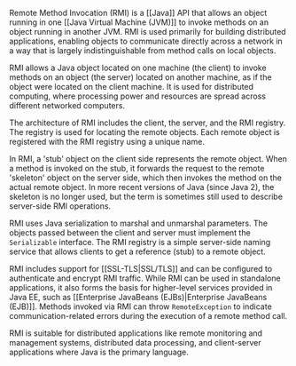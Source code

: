 Remote Method Invocation (RMI) is a [[Java]] API that allows an object running in one [[Java Virtual Machine (JVM)]] to invoke methods on an object running in another JVM. RMI is used primarily for building distributed applications, enabling objects to communicate directly across a network in a way that is largely indistinguishable from method calls on local objects.

RMI allows a Java object located on one machine (the client) to invoke methods on an object (the server) located on another machine, as if the object were located on the client machine. It is used for distributed computing, where processing power and resources are spread across different networked computers.

The architecture of RMI includes the client, the server, and the RMI registry. The registry is used for locating the remote objects. Each remote object is registered with the RMI registry using a unique name.

In RMI, a 'stub' object on the client side represents the remote object. When a method is invoked on the stub, it forwards the request to the remote 'skeleton' object on the server side, which then invokes the method on the actual remote object. In more recent versions of Java (since Java 2), the skeleton is no longer used, but the term is sometimes still used to describe server-side RMI operations.

RMI uses Java serialization to marshal and unmarshal parameters. The objects passed between the client and server must implement the `Serializable` interface. The RMI registry is a simple server-side naming service that allows clients to get a reference (stub) to a remote object.

RMI includes support for [[SSL-TLS|SSL/TLS]] and can be configured to authenticate and encrypt RMI traffic. While RMI can be used in standalone applications, it also forms the basis for higher-level services provided in Java EE, such as [[Enterprise JavaBeans (EJBs)|Enterprise JavaBeans (EJB)]]. Methods invoked via RMI can throw `RemoteException` to indicate communication-related errors during the execution of a remote method call.

RMI is suitable for distributed applications like remote monitoring and management systems, distributed data processing, and client-server applications where Java is the primary language.
